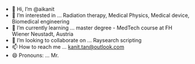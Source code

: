 - 👋 Hi, I’m @aikanit
- 👀 I’m interested in ... Radiation therapy, Medical Physics, Medical device, Biomedical engineering
- 🌱 I’m currently learning ... master degree - MedTech course at FH Wiener Neustadt, Austria
- 💞️ I’m looking to collaborate on ... Raysearch scripting
- 📫 How to reach me ... kanit.tan@outlook.com
- 😄 Pronouns: ... Mr.


<!---
aikanit/aikanit is a ✨ special ✨ repository because its `README.md` (this file) appears on your GitHub profile.
You can click the Preview link to take a look at your changes.
--->
